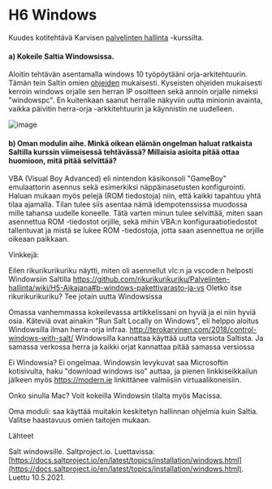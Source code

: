 # H6 Windows

Kuudes kotitehtävä Karvisen [palvelinten hallinta](https://terokarvinen.com/2021/configuration-management-systems-palvelinten-hallinta-ict4tn022-spring-2021/#h3-versionhallinta) -kurssilta.

#### a) Kokeile Saltia Windowsissa.

Aloitin tehtävän asentamalla windows 10 työpöytääni orja-arkitehtuurin. Tämän tein Saltin omien [ohjeiden](https://docs.saltproject.io/en/latest/topics/installation/windows.html) mukaisesti. Kyseisten ohjeiden mukaisesti kerroin windows orjalle sen herran IP osoitteen sekä annoin orjalle nimeksi "windowspc". En kuitenkaan saanut herralle näkyviin uutta minionin avainta, vaikka päivitin herra-orja -arkkitehtuurin ja käynnistin ne uudelleen.

![image](https://user-images.githubusercontent.com/82265726/117703033-f284c200-b1d1-11eb-89cc-d5811b3fe1f6.png)
 

#### b) Oman modulin aihe. Minkä oikean elämän ongelman haluat ratkaista Saltilla kurssin viimeisessä tehtävässä? Millaisia asioita pitää ottaa huomioon, mitä pitää selvittää?

VBA (Visual Boy Advanced) eli nintendon käsikonsoli "GameBoy" emulaattorin asennus sekä esimerkiksi näppäinasetusten konfigurointi. Haluan mukaan myös pelejä (ROM tiedostoja) niin, että kaikki tapahtuu yhtä tilaa ajamalla. Tilan tulee siis asentaa nämä idempotenssissa muodossa mille tahansa uudelle koneelle. Tätä varten minun tulee selvittää, miten saan asennettua ROM -tiedostot orjille, sekä mihin VBA:n konfiguraatiotiedostot tallentuvat ja mistä se lukee ROM -tiedostoja, jotta saan asennettua ne orjille oikeaan paikkaan.

Vinkkejä:

Eilen rikurikurikuriku näytti, miten oli asennellut vlc:n ja vscode:n helposti Windowsiin Saltilla https://github.com/rikurikurikuriku/Palvelinten-hallinta/wiki/H5-Aikajana#b-windows-pakettivarasto-ja-vs
Oletko itse rikurikurikuriku? Tee jotain uutta Windowsissa

Omassa vanhemmassa kokeilevassa artikkelissani on hyviä ja ei niin hyviä osia. Käteviä ovat ainakin "Run Salt Locally on Windows", eli helppo aloitus Windowsilla ilman herra-orja infraa. http://terokarvinen.com/2018/control-windows-with-salt/
Windowsilla kannattaa käyttää uutta versiota Saltista. Ja samassa verkossa herra ja kaikki orjat kannattaa pitää samassa versiossa

Ei Windowsia? Ei ongelmaa. Windowsin levykuvat saa Microsoftin kotisivulta, haku "download windows iso" auttaa, ja pienen linkkiseikkailun jälkeen myös https://modern.ie linkittänee valmiisiin virtuaalikoneisiin.

Onko sinulla Mac? Voit kokeilla Windowsin tilalta myös Macissa.

Oma moduli: saa käyttää muitakin keskitetyn hallinnan ohjelmia kuin Saltia. Valitse haastavuus omien taitojen mukaan.


Lähteet

Salt windowsille. Saltproject.io. Luettavissa: [https://docs.saltproject.io/en/latest/topics/installation/windows.html](https://docs.saltproject.io/en/latest/topics/installation/windows.html). Luettu 10.5.2021.
